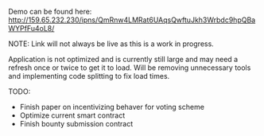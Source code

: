 Demo can be found here:
http://159.65.232.230/ipns/QmRnw4LMRat6UAqsQwftuJkh3Wrbdc9hpQBaWYPfFu4oL8/

NOTE: Link will not always be live as this is a work in progress.

Application is not optimized and is currently still large and may need a refresh once or twice to get it to load. Will be removing unnecessary tools and implementing code splitting to fix load times. 

TODO:
* Finish paper on incentivizing behaver for voting scheme
* Optimize current smart contract
* Finish bounty submission contract
